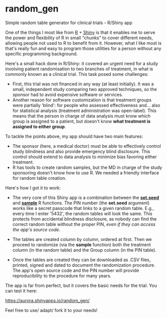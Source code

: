 # random_gen
Simple random table generator for clinical trials - R/Shiny app

One of the things I most like from [R](https://www.r-project.org/) + [Shiny](http://shiny.rstudio.com/) is that it enables me to serve the power and flexibility of R in small "chunks" to cover different needs, allowing people not used to R to benefit from it. However, what I like most is that's really fun and easy to program those utilities for a person without any specific programming background.

Here's a small hack done in R/Shiny: it covered an urgent need for a study involving patient randomisation to two branches of treatment, in what is commonly known as a clinical trial. This task posed some challenges:

- First, this trial was not financed in any way (at least initially). It was a small, independent study comparing two approved techniques, so the sponsor had to avoid expensive software or services.
- Another reason for software customization is that treatment groups were partially 'blind': for people who assessed effectiveness and... also for statistical analysis (treatment administration was open-label). This means that the person in charge of data analysis must know which group is assigned to a patient, but doesn't know **what treatment is assigned to either group**.

To tackle the points above, my app should have two main features:

- The sponsor (here, a medical doctor) must be able to effectively control study blindness and also provide emergency blind disclosure. This control should extend to data analysis to minimize bias favoring either treatment.
- R has tools to create random samples, but the MD in charge of the study sponsoring doesn't know how to use R. We needed a friendly interface for random table creation. 

Here's how I got it to work:

- The very core of this Shiny app is a combination between the [**set.seed**](https://stat.ethz.ch/R-manual/R-devel/library/base/html/Random.html) and [**sample**](https://stat.ethz.ch/R-manual/R-devel/library/base/html/sample.html) R functions. The PIN number (the **set.seed** argument) works like a secret passcode that links to a given random table. E.g., every time I enter '5432', the random tables will look the same. This protects from accidental blindness disclosure, as nobody can find the correct random table without the proper PIN, *even if they can access the app's source code*.

- The tables are created column by column, ordered at first. Then we proceed to randomize (via the **sample** function) both the treatment column (in the random table) and the Group column (in the PIN table).

- Once the tables are created they can be downloaded as .CSV files, printed, signed and dated to document the randomization procedure. The app's open source code and the PIN number will provide reproducibility to the procedure for many years.

The app is far from perfect, but it covers the basic needs for the trial. You can test it here:

https://aurora.shinyapps.io/random_gen/

Feel free to use/ adapt/ fork it to your needs!
